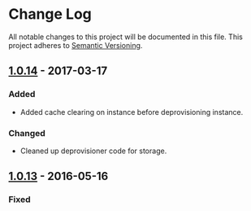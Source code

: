 # Change Log
All notable changes to this project will be documented in this file.
This project adheres to [Semantic Versioning](http://semver.org/).

## [1.0.14] - 2017-03-17
### Added
- Added cache clearing on instance before deprovisioning instance.

### Changed
- Cleaned up deprovisioner code for storage.

## [1.0.13] - 2016-05-16

### Fixed

[1.0.14]: https://github.com/dreamfactorysoftware/dfe-dreamfactory-provisioner/compare/1.0.13...1.0.14
[1.0.13]: https://github.com/dreamfactorysoftware/dfe-dreamfactory-provisioner/compare/1.0.12...1.0.13



